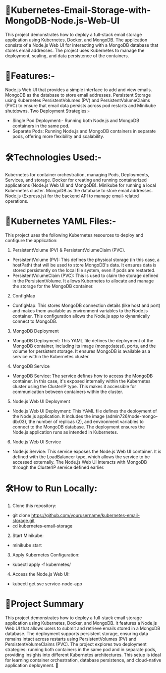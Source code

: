 # 📌Kubernetes-Email-Storage-with-MongoDB-Node.js-Web-UI
 
 This project demonstrates how to deploy a full-stack email storage application using Kubernetes, Docker, and MongoDB. The application consists of a Node.js Web UI for interacting with a MongoDB database that stores email addresses. The project uses Kubernetes to manage the deployment, scaling, and data persistence of the containers.
 

# 📂Features:-

Node.js Web UI that provides a simple interface to add and view emails.
MongoDB as the database to store email addresses.
Persistent Storage using Kubernetes PersistentVolumes (PV) and PersistentVolumeClaims (PVC) to ensure that email data persists across pod restarts and Minikube shutdowns.
Two Deployment Strategies:-

* Single Pod Deployment:- Running both Node.js and MongoDB containers in the same pod.
* Separate Pods: Running Node.js and MongoDB containers in separate pods, offering more flexibility and scalability.

# 🛠️Technologies Used:-
Kubernetes for container orchestration, managing Pods, Deployments, Services, and storage.
Docker for creating and running containerized applications (Node.js Web UI and MongoDB).
Minikube for running a local Kubernetes cluster.
MongoDB as the database to store email addresses.
Node.js (Express.js) for the backend API to manage email-related operations.

# 📂Kubernetes YAML Files:-
This project uses the following Kubernetes resources to deploy and configure the application:

1. PersistentVolume (PV) & PersistentVolumeClaim (PVC).

* PersistentVolume (PV): This defines the physical storage (in this case, a hostPath) that will be used to store MongoDB's data. It ensures data is stored persistently on the local file system, even if pods are restarted.
* PersistentVolumeClaim (PVC): This is used to claim the storage defined in the PersistentVolume. It allows Kubernetes to allocate and manage the storage for the MongoDB container.

2. ConfigMap
* ConfigMap: This stores MongoDB connection details (like host and port) and makes them available as environment variables to the Node.js container. This configuration allows the Node.js app to dynamically connect to MongoDB.

3. MongoDB Deployment
* MongoDB Deployment: This YAML file defines the deployment of the MongoDB container, including its image (mongo:latest), ports, and the volume for persistent storage. It ensures MongoDB is available as a service within the Kubernetes cluster.

4. MongoDB Service
* MongoDB Service: The service defines how to access the MongoDB container. In this case, it's exposed internally within the Kubernetes cluster using the ClusterIP type. This makes it accessible for communication between containers within the cluster.

5. Node.js Web UI Deployment
* Node.js Web UI Deployment: This YAML file defines the deployment of the Node.js application. It includes the image (admin726/node-mongo-db:03), the number of replicas (2), and environment variables to connect to the MongoDB database. The deployment ensures the Node.js application runs as intended in Kubernetes.

6. Node.js Web UI Service
* Node.js Service: This service exposes the Node.js Web UI container. It is defined with the LoadBalancer type, which allows the service to be accessed externally. The Node.js Web UI interacts with MongoDB through the ClusterIP service defined earlier.


# 🛠️How to Run Locally:

1. Clone this repository:

* git clone https://github.com/yourusername/kubernetes-email-storage.git
* cd kubernetes-email-storage

2. Start Minikube:

* minikube start

3. Apply Kubernetes Configuration:

* kubectl apply -f kubernetes/

4. Access the Node.js Web UI:

* kubectl get svc service-node-app

# 📖Project Summary

This project demonstrates how to deploy a full-stack email storage application using Kubernetes, Docker, and MongoDB. It features a Node.js Web UI that allows users to submit and retrieve emails stored in a MongoDB database. The deployment supports persistent storage, ensuring data remains intact across restarts using PersistentVolumes (PV) and PersistentVolumeClaims (PVC). The project explores two deployment strategies: running both containers in the same pod and in separate pods, providing insights into different Kubernetes architectures. This setup is ideal for learning container orchestration, database persistence, and cloud-native application deployment. 🚀

